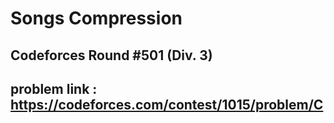 # Songs Compression

## Codeforces Round #501 (Div. 3)

## problem link : https://codeforces.com/contest/1015/problem/C